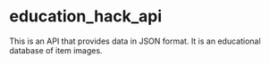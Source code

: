 # education_hack_api

This is an API that provides data in JSON format. It is an educational database of item images.
